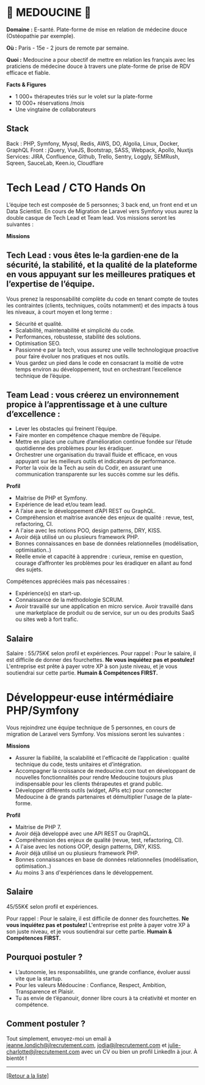 # 🧘 MEDOUCINE 🧘

**Domaine :** E-santé. Plate-forme de mise en relation de médecine douce (Ostéopathie par exemple).

**Où :** Paris - 15e - 2 jours de remote par semaine. 

**Quoi :** Medoucine a pour obectif de mettre en relation les français avec les praticiens de médecine douce à travers une plate-forme de prise de RDV efficace et fiable.

**Facts & Figures**

* 1 000+ thérapeutes triés sur le volet sur la plate-forme
* 10 000+ réservations /mois
* Une vingtaine de collaborateurs

## Stack

Back : PHP, Symfony, Mysql, Redis, AWS, DO, Algolia, Linux, Docker, GraphQL
Front : jQuery, VueJS, Bootstrap, SASS, Webpack, Apollo, Nuxtjs
Services: JIRA, Confluence, Github, Trello, Sentry, Loggly, SEMRush, Sqreen, SauceLab, Keen.io, Cloudflare


# Tech Lead / CTO Hands On

L’équipe tech est composée de 5 personnes; 3 back end, un front end et un Data Scientist. En cours de Migration de Laravel vers Symfony vous aurez la double casque de Tech Lead et Team lead. Vos missions seront les suivantes : 

**Missions**

## Tech Lead : vous êtes le·la gardien·ene de la sécurité, la stabilité, et la qualité de la plateforme en vous appuyant sur les meilleures pratiques et l’expertise de l’équipe.

Vous prenez la responsabilité complète du code en tenant compte de toutes les contraintes (clients, techniques, coûts notamment) et des impacts à tous les niveaux, à court moyen et long terme :
* Sécurité et qualité.
* Scalabilité, maintenabilité et simplicité du code.
* Performances, robustesse, stabilité des solutions.
* Optimisation SEO.
* Passionné·e par la tech, vous assurez une veille technologique proactive pour faire évoluer nos pratiques et nos outils.
* Vous gardez un pied dans le code en consacrant la moitié de votre temps environ au développement, tout en orchestrant l’excellence technique de l’équipe.

## Team Lead : vous créerez un environnement propice à l’apprentissage et à une culture d’excellence :
* Lever les obstacles qui freinent l’équipe.
* Faire monter en compétence chaque membre de l’équipe.
* Mettre en place une culture d’amélioration continue fondée sur l’étude quotidienne des problèmes pour les éradiquer.
* Orchestrer une organisation du travail fluide et efficace, en vous appuyant sur les meilleurs outils et indicateurs de performance.
* Porter la voix de la Tech au sein du Codir, en assurant une communication transparente sur les succès comme sur les défis.


**Profil**

* Maitrise de PHP et Symfony. 
* Expérience de lead et/ou team lead. 
* A l’aise avec le développement d’API REST ou GraphQL.
* Compréhension et maitrise avancée des enjeux de qualité : revue, test, refactoring, CI.
* A l'aise avec les notions POO, design patterns, DRY, KISS.
* Avoir déjà utilisé un ou plusieurs framework PHP.
* Bonnes connaissances en base de données relationnelles (modélisation, optimisation..)
* Réelle envie et capacité à apprendre : curieux, remise en question, courage d’affronter les problèmes pour les éradiquer en allant au fond des sujets.

Compétences appréciées mais pas nécessaires :

* Expérience(s) en start-up.
* Connaissance de la méthodologie SCRUM.
* Avoir travaillé sur une application en micro service.
Avoir travaillé dans une marketplace de produit ou de service, sur un ou des produits SaaS ou sites web à fort trafic.

## Salaire

Salaire : 55/75K€ selon profil et expériences.
Pour rappel : Pour le salaire, il est difficile de donner des fourchettes. **Ne vous inquiétez pas et postulez!** L'entreprise est prête à payer votre XP à son juste niveau, et je vous soutiendrai sur cette partie. **Humain & Compétences FIRST.**



# Développeur·euse intérmédiaire PHP/Symfony

Vous rejoindrez une équipe technique de 5 personnes, en cours de migration de Laravel vers Symfony. Vos missions seront les suivantes : 

**Missions**

* Assurer la fiabilité, la scalabilité et l'efficacité de l’application : qualité technique du code, tests unitaires et d’intégration.
* Accompagner la croissance de medoucine.com tout en développant de nouvelles fonctionnalités pour rendre Medoucine toujours plus indispensable pour les clients thérapeutes et grand public.
* Développer différents outils (widget, APIs etc) pour connecter Medoucine à de grands partenaires et démultiplier l'usage de la plate-forme.


**Profil**

* Maitrise de PHP 7.
* Avoir déjà développé avec une API REST ou GraphQL.
* Compréhension des enjeux de qualité (revue, test, refactoring, CI).
* A l'aise avec les notions OOP, design patterns, DRY, KISS.
* Avoir déjà utilisé un ou plusieurs framework PHP.
* Bonnes connaissances en base de données relationnelles (modélisation, optimisation..)
* Au moins 3 ans d'expériences dans le développement.

## Salaire
45/55K€ selon profil et expériences.

Pour rappel : Pour le salaire, il est difficile de donner des fourchettes. **Ne vous inquiétez pas et postulez!** L'entreprise est prête à payer votre XP à son juste niveau, et je vous soutiendrai sur cette partie. **Humain & Compétences FIRST.**


## Pourquoi postuler ?
* L’autonomie, les responsabilités, une grande confiance, évoluer aussi vite que la startup.
* Pour les valeurs Médoucine : Confiance, Respect, Ambition, Transparence et Plaisir. 
* Tu as envie de t’épanouir, donner libre cours à ta créativité et monter en compétence. 


## Comment postuler ?

Tout simplement, envoyez-moi un email à jeanne.londich@jlrecrutement.com, jodia@jlrecrutement.com et julie-charlotte@jlrecrutement.com avec un CV ou bien un profil LinkedIn à jour. À bientôt ! 


----
<a href="https://github.com/jlondiche/job-board-php/blob/master/README.md">[Retour a la liste]</a>
